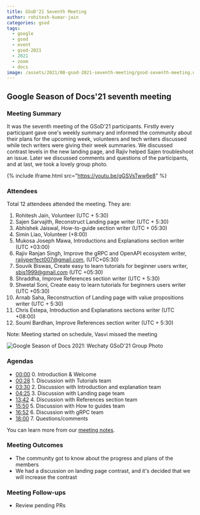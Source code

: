 ```yaml
---
title: GSoD'21 Seventh Meeting
author: rohitesh-kumar-jain
categories: gsod
tags:
  - google
  - gsod
  - event
  - gsod-2021
  - 2021
  - zoom
  - docs
image: /assets/2021/08-gsod-2021-seventh-meeting/gsod-seventh-meeting.webp
---
```


## Google Season of Docs'21 seventh meeting

### Meeting Summary

It was the seventh meeting of the GSoD’21 participants. Firstly every participant gave one's weekly summary and informed the community
about their plans for the upcoming week, volunteers and tech writers discussed while tech writers were giving their week summaries.
We discussed contrast levels in the new landing page, and Rajiv helped Sajen troubleshoot an issue. Later we discussed comments and
questions of the participants, and at last, we took a lovely group photo.

{% include iframe.html src="https://youtu.be/gGSVsTww6e8" %}

### Attendees

Total 12 attendees attended the meeting. They are:

1. Rohitesh Jain, Volunteer (UTC + 5:30)
2. Sajen Sarvajith, Reconstruct Landing page writer (UTC + 5:30)
3. Abhishek Jaiswal, How-to-guide section writer (UTC + 05:30)
4. Simin Liao, Volunteer (+8:00)
5. Mukosa Joseph Mawa, Introductions and Explanations section writer (UTC +03:00)
6. Rajiv Ranjan Singh, Improve the gRPC and OpenAPI ecosystem writer, rajivperfect007@gmail.com, (UTC+05:30)
7. Souvik Biswas, Create easy to learn tutorials for beginner users writer, sbis1999@gmail.com (UTC +05:30)
8. Shraddha, Improve References section writer (UTC + 5:30)
9. Shwetal Soni, Create easy to learn tutorials for beginners users writer (UTC +05:30)
10. Arnab Saha, Reconstruction of Landing page with value propositions writer (UTC + 5:30)
11. Chris Estepa, Introduction and Explanations sections writer (UTC +08:00)
12. Soumi Bardhan, Improve References section writer (UTC + 5:30)

Note: Meeting started on schedule, Vasvi missed the meeting

![Google Season of Docs 2021: Wechaty GSoD'21 Group Photo](/assets/2021/08-gsod-2021-seventh-meeting/gsod-seventh-meeting.webp)

### Agendas

- [00:00](https://youtu.be/gGSVsTww6e8) 0. Introduction & Welcome
- [00:28](https://youtu.be/gGSVsTww6e8?t=28) 1. Discussion with Tutorials team
- [03:30](https://youtu.be/gGSVsTww6e8?t=210) 2. Discussion with Introduction and explanation team
- [04:25](https://youtu.be/gGSVsTww6e8?t=265) 3. Discussion with Landing page team
- [13:42](https://youtu.be/gGSVsTww6e8?t=822) 4. Discussion with References section team
- [15:50](https://youtu.be/gGSVsTww6e8?t=950) 5. Discussion with How to guides team
- [16:52](https://youtu.be/gGSVsTww6e8?t=1012) 6. Discussion with gRPC team
- [18:00](https://youtu.be/gGSVsTww6e8?t=1080) 7. Questions/comments

You can learn more from our [meeting notes][meeting_notes].

[meeting_notes]: https://docs.google.com/document/d/1fVCk8qRYc4RKGMf2UY5HOe07hEhPUOpGC34v88GEFJg/edit#heading=h.edr3nzd8l43b

### Meeting Outcomes

- The community got to know about the progress and plans of the members
- We had a discussion on landing page contrast, and it's decided that we will increase the contrast

### Meeting Follow-ups

- Review pending PRs
